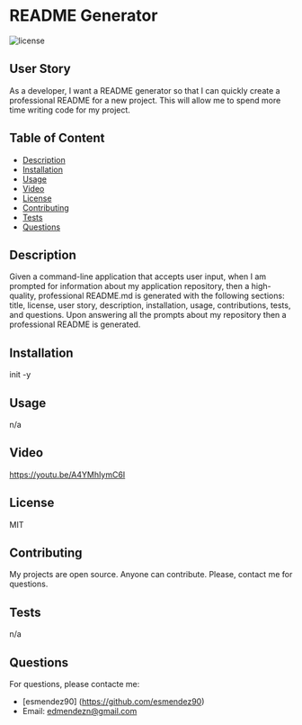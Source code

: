 # README Generator

  ![license](https://img.shields.io/badge/license-MIT-green)  

  ## User Story
  As a developer, I want a README generator so that I can quickly create a professional README for a new project. This will allow me to spend more time writing code for my project. 
  
  ## Table of Content
  
  * [Description](#description)
  * [Installation](#installation)
  * [Usage](#usage)
  * [Video](#video)
  * [License](#license)
  * [Contributing](#contributing)
  * [Tests](#tests)
  * [Questions](#questions)
  
  ## Description
  Given a command-line application that accepts user input, when I am prompted for information about my application repository, then a high-quality, professional README.md is generated with the following sections: title, license, user story, description, installation, usage, contributions, tests, and questions. Upon answering all the prompts about my repository then a professional README is generated.
  
  ## Installation
  init -y
  
  ## Usage 
  n/a

  ## Video
  <https://youtu.be/A4YMhIymC6I>
  
  ## License
  MIT
  
  ## Contributing
  My projects are open source. Anyone can contribute. Please, contact me for questions.
  
  ## Tests
  n/a
  
  ## Questions
  For questions, please contacte me:
  * [esmendez90] (https://github.com/esmendez90)
  * Email: edmendezn@gmail.com
  